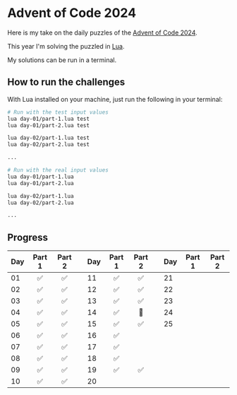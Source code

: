 # Advent of Code 2024

Here is my take on the daily puzzles of the [Advent of Code 2024](https://adventofcode.com/2024).

This year I'm solving the puzzled in [Lua](https://www.lua.org/).

My solutions can be run in a terminal.

## How to run the challenges

With Lua installed on your machine, just run the following in your terminal:

```bash
# Run with the test input values
lua day-01/part-1.lua test
lua day-01/part-2.lua test

lua day-02/part-1.lua test
lua day-02/part-2.lua test

...

# Run with the real input values
lua day-01/part-1.lua
lua day-01/part-2.lua

lua day-02/part-1.lua
lua day-02/part-2.lua

...
```

## Progress

| Day | Part 1 | Part 2 || Day | Part 1 | Part 2 || Day | Part 1 | Part 2 |
| ---| :-: | :-: | -| ---| :-: | :-: |-| ---| :-: | :-: |
| 01 | ✅ | ✅ |  | 11 | ✅ | ✅ |  | 21 |    |    |
| 02 | ✅ | ✅ |  | 12 | ✅ | ✅ |  | 22 |    |    |
| 03 | ✅ | ✅ |  | 13 | ✅ | ✅ |  | 23 |    |    |
| 04 | ✅ | ✅ |  | 14 | ✅ | 🎄 |  | 24 |    |    |
| 05 | ✅ | ✅ |  | 15 | ✅ | ✅ |  | 25 |    |    |
| 06 | ✅ | ✅ |  | 16 | ✅ |    |
| 07 | ✅ | ✅ |  | 17 | ✅ |    |
| 08 | ✅ | ✅ |  | 18 | ✅ |    |
| 09 | ✅ | ✅ |  | 19 | ✅ | ✅ |
| 10 | ✅ | ✅ |  | 20 |    |    |
